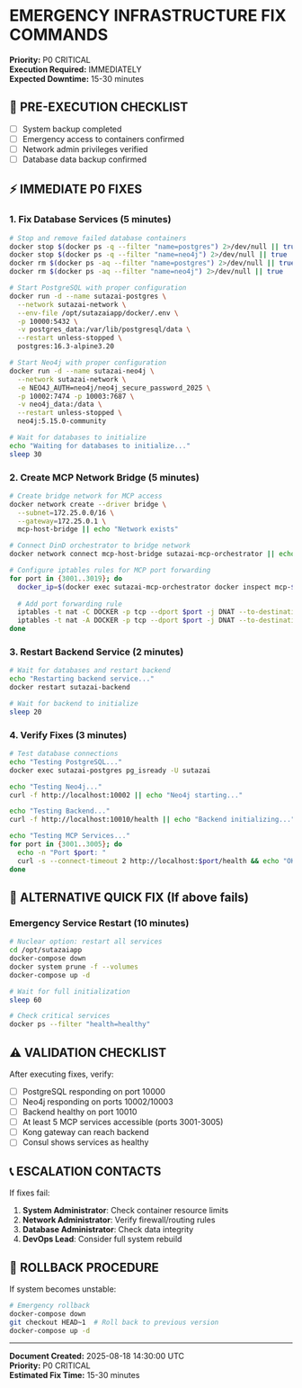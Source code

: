# EMERGENCY INFRASTRUCTURE FIX COMMANDS
**Priority:** P0 CRITICAL  
**Execution Required:** IMMEDIATELY  
**Expected Downtime:** 15-30 minutes  

## 🚨 PRE-EXECUTION CHECKLIST
- [ ] System backup completed
- [ ] Emergency access to containers confirmed  
- [ ] Network admin privileges verified
- [ ] Database data backup confirmed

## ⚡ IMMEDIATE P0 FIXES

### 1. Fix Database Services (5 minutes)
```bash
# Stop and remove failed database containers
docker stop $(docker ps -q --filter "name=postgres") 2>/dev/null || true
docker stop $(docker ps -q --filter "name=neo4j") 2>/dev/null || true
docker rm $(docker ps -aq --filter "name=postgres") 2>/dev/null || true
docker rm $(docker ps -aq --filter "name=neo4j") 2>/dev/null || true

# Start PostgreSQL with proper configuration
docker run -d --name sutazai-postgres \
  --network sutazai-network \
  --env-file /opt/sutazaiapp/docker/.env \
  -p 10000:5432 \
  -v postgres_data:/var/lib/postgresql/data \
  --restart unless-stopped \
  postgres:16.3-alpine3.20

# Start Neo4j with proper configuration  
docker run -d --name sutazai-neo4j \
  --network sutazai-network \
  -e NEO4J_AUTH=neo4j/neo4j_secure_password_2025 \
  -p 10002:7474 -p 10003:7687 \
  -v neo4j_data:/data \
  --restart unless-stopped \
  neo4j:5.15.0-community

# Wait for databases to initialize
echo "Waiting for databases to initialize..."
sleep 30
```

### 2. Create MCP Network Bridge (5 minutes)
```bash
# Create bridge network for MCP access
docker network create --driver bridge \
  --subnet=172.25.0.0/16 \
  --gateway=172.25.0.1 \
  mcp-host-bridge || echo "Network exists"

# Connect DinD orchestrator to bridge network
docker network connect mcp-host-bridge sutazai-mcp-orchestrator || echo "Already connected"

# Configure iptables rules for MCP port forwarding
for port in {3001..3019}; do
  docker_ip=$(docker exec sutazai-mcp-orchestrator docker inspect mcp-$(echo "claude-flow files context7 ruv-swarm ddg http-fetch sequentialthinking nx-mcp extended-memory mcp-ssh ultimatecoder playwright-mcp memory-bank-mcp knowledge-graph-mcp compass-mcp github http language-server claude-task-runner" | cut -d' ' -f$((port-3000))) --format '{{range .NetworkSettings.Networks}}{{.IPAddress}}{{end}}' 2>/dev/null || echo "172.17.0.$((port-3000))")
  
  # Add port forwarding rule
  iptables -t nat -C DOCKER -p tcp --dport $port -j DNAT --to-destination $docker_ip:$port 2>/dev/null || \
  iptables -t nat -A DOCKER -p tcp --dport $port -j DNAT --to-destination $docker_ip:$port
done
```

### 3. Restart Backend Service (2 minutes)
```bash
# Wait for databases and restart backend
echo "Restarting backend service..."
docker restart sutazai-backend

# Wait for backend to initialize
sleep 20
```

### 4. Verify Fixes (3 minutes)
```bash
# Test database connections
echo "Testing PostgreSQL..."
docker exec sutazai-postgres pg_isready -U sutazai

echo "Testing Neo4j..."  
curl -f http://localhost:10002 || echo "Neo4j starting..."

echo "Testing Backend..."
curl -f http://localhost:10010/health || echo "Backend initializing..."

echo "Testing MCP Services..."
for port in {3001..3005}; do
  echo -n "Port $port: "
  curl -s --connect-timeout 2 http://localhost:$port/health && echo "OK" || echo "FAIL"
done
```

## 🔧 ALTERNATIVE QUICK FIX (If above fails)

### Emergency Service Restart (10 minutes)
```bash
# Nuclear option: restart all services
cd /opt/sutazaiapp
docker-compose down
docker system prune -f --volumes
docker-compose up -d

# Wait for full initialization
sleep 60

# Check critical services
docker ps --filter "health=healthy"
```

## ⚠️ VALIDATION CHECKLIST

After executing fixes, verify:
- [ ] PostgreSQL responding on port 10000
- [ ] Neo4j responding on ports 10002/10003  
- [ ] Backend healthy on port 10010
- [ ] At least 5 MCP services accessible (ports 3001-3005)
- [ ] Kong gateway can reach backend
- [ ] Consul shows services as healthy

## 📞 ESCALATION CONTACTS

If fixes fail:
1. **System Administrator**: Check container resource limits
2. **Network Administrator**: Verify firewall/routing rules  
3. **Database Administrator**: Check data integrity
4. **DevOps Lead**: Consider full system rebuild

## 🚨 ROLLBACK PROCEDURE

If system becomes unstable:
```bash
# Emergency rollback
docker-compose down
git checkout HEAD~1  # Roll back to previous version
docker-compose up -d
```

---
**Document Created:** 2025-08-18 14:30:00 UTC  
**Priority:** P0 CRITICAL  
**Estimated Fix Time:** 15-30 minutes